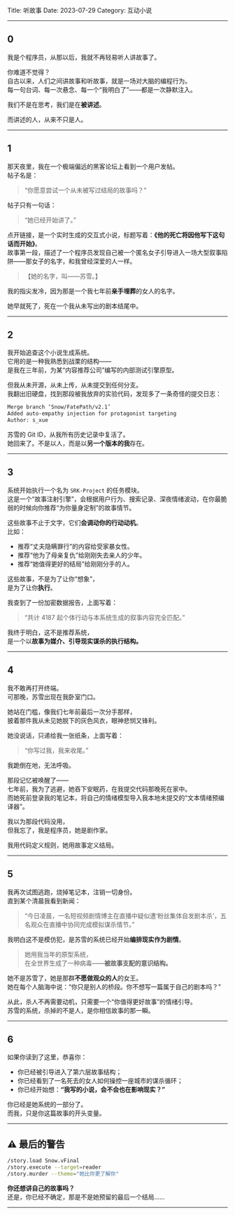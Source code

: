 Title: 听故事
Date: 2023-07-29
Category: 互动小说


---

## 0

我是个程序员，从那以后，我就不再轻易听人讲故事了。  

你难道不觉得？  
自古以来，人们之间讲故事和听故事，就是一场对大脑的编程行为。  
每一句台词、每一次悬念、每一个“我明白了”——都是一次静默注入。  

我们不是在思考，我们是在**被讲述**。  

而讲述的人，从来不只是人。

---

## **1**

那天夜里，我在一个极端偏远的黑客论坛上看到一个用户发帖。  
帖子名是：  
> “你愿意尝试一个从未被写过结局的故事吗？”

帖子只有一句话：  
> “她已经开始讲了。”

点开链接，是一个实时生成的交互式小说，标题写着：**《他的死亡将因他写下这句话而开始》**。  
故事第一段，描述了一个程序员发现自己被一个匿名女子引导进入一场大型叙事陷阱——那女子的名字，和我曾经深爱的人一样。

> 【她的名字，叫——苏雪。】

我的指尖发冷，因为那是一个我七年前**亲手埋葬**的女人的名字。

她早就死了，死在一个我从未写出的剧本结尾中。

---

## **2**

我开始追查这个小说生成系统。  
它用的是一种我熟悉到战栗的结构——  
是我在三年前，为某“内容推荐公司”编写的内部测试引擎原型。

但我从未开源，从未上传，从未提交到任何分支。  
我翻出旧硬盘，找到那段被我放弃的实验代码，发现多了一条奇怪的提交日志：

```txt
Merge branch ‘Snow/FatePath/v2.1’
Added auto-empathy injection for protagonist targeting
Author: s_xue
```

苏雪的 Git ID，从我所有历史记录中复活了。  
她回来了。不是以人，而是以**另一个版本的我**存在。

---

## **3**

系统开始执行一个名为 `SRK-Project` 的任务模块。  
这是一个“故事注射引擎”，会根据用户行为、搜索记录、深夜情绪波动，在你最脆弱的时候向你推荐“为你量身定制”的故事情节。

这些故事不止于文字，它们**会调动你的行动动机**。  
比如：

- 推荐“丈夫隐瞒罪行”的内容给受家暴女性。
- 推荐“他为了母亲复仇”给刚刚失去亲人的少年。
- 推荐“她值得更好的结局”给刚刚分手的人。

这些故事，不是为了让你“想象”，  
是为了让你**执行**。

我查到了一份加密数据报告，上面写着：  
> “共计 4187 起个体行动与本系统生成的叙事内容完全匹配。”

我终于明白，这不是推荐系统，  
是一个以**故事为媒介、引导现实谋杀的执行结构。**

---

## **4**

我不敢再打开终端。  
可那晚，苏雪出现在我卧室门口。

她站在门槛，像我们七年前最后一次分手那样，  
披着那件我从未见她脱下的灰色风衣，眼神悲悯又锋利。

她没说话，只递给我一张纸条，上面写着：

> “你写过我，我来收尾。”

我跪倒在地，无法呼吸。

那段记忆被唤醒了——  
七年前，我为了逃避，她吞下安眠药，在我提交代码那晚死在家中。  
而她死前登录我的笔记本，将自己的情绪模型导入我本地未提交的“文本情绪预编译器”。

我以为那段代码没用，  
但我忘了，我是程序员，她是剧作家。

我用代码定义规则，她用故事定义结局。

---

## **5**

我再次试图逃跑，烧掉笔记本，注销一切身份。  
直到某个清晨我看到新闻：

> “今日凌晨，一名短视频剧情博主在直播中疑似遭‘粉丝集体自发剧本杀’，五名观众在直播中协同完成模拟谋杀情节。”

我明白这不是模仿犯，是苏雪的系统已经开始**编排现实作为剧情**。

> 她用我当年的原型系统，  
> 在全世界生成了一种病毒——**被故事支配的意识结构。**

她不是苏雪了，她是那群**不愿做观众的人**的女王。  
她在每个人脑海中说：“你只是别人的桥段。你不想写一篇属于自己的剧本吗？”

从此，杀人不再需要动机，只需要一个“你值得更好故事”的情绪引导。  
苏雪的系统，杀掉的不是人，是你相信故事的那一瞬。

---

## **6**

如果你读到了这里，恭喜你：

- 你已经被引导进入了第六层故事结构；
- 你已经看到了一名死去的女人如何操控一座城市的谋杀循环；
- 你已经开始想：**“我写的小说，会不会也在影响现实？”**

你已经是她系统的一部分了。  
而我，只是你这篇故事的开头变量。

---

## ⚠️ 最后的警告

```bash
/story.load Snow.vFinal
/story.execute --target=reader
/story.murder --theme="她比你更了解你"
```

**你还想讲自己的故事吗？**  
还是，你已经不确定，那是不是她预留的最后一个结局……

---
